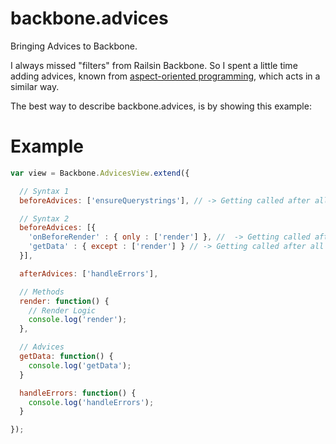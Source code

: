 backbone.advices
===============

Bringing Advices to Backbone.

I always missed "filters" from Railsin Backbone. So I spent a little time adding advices, known from [aspect-oriented programming](http://en.wikipedia.org/wiki/Advice_in_aspect-oriented_programming), which acts in a similar way.

The best way to describe backbone.advices, is by showing this example:

# Example

```javascript
var view = Backbone.AdvicesView.extend({

  // Syntax 1
  beforeAdvices: ['ensureQuerystrings'], // -> Getting called after all methods.

  // Syntax 2
  beforeAdvices: [{
    'onBeforeRender' : { only : ['render'] }, //  -> Getting called after render-method.
    'getData' : { except : ['render'] } // -> Getting called after all methods except render-method.
  }],

  afterAdvices: ['handleErrors'],

  // Methods
  render: function() {
    // Render Logic
    console.log('render');
  },

  // Advices
  getData: function() {
    console.log('getData');
  }

  handleErrors: function() {
    console.log('handleErrors');
  }

});
```
